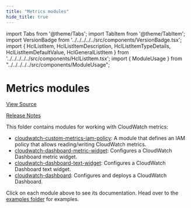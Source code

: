 ```yaml
---
title: "Metrics modules"
hide_title: true
---
```


import Tabs from '@theme/Tabs';
import TabItem from '@theme/TabItem';
import VersionBadge from '../../../../../src/components/VersionBadge.tsx';
import { HclListItem, HclListItemDescription, HclListItemTypeDetails, HclListItemDefaultValue, HclGeneralListItem } from '../../../../../src/components/HclListItem.tsx';
import { ModuleUsage } from "../../../../../src/components/ModuleUsage";

<VersionBadge repoTitle="AWS Monitoring Modules" version="0.36.29" lastModifiedVersion="0.36.20"/>

# Metrics modules

<a href="https://github.com/gruntwork-io/terraform-aws-monitoring/tree/v0.36.29/modules/metrics" className="link-button" title="View the source code for this module in GitHub.">View Source</a>

<a href="https://github.com/gruntwork-io/terraform-aws-monitoring/releases/tag/v0.36.20" className="link-button" title="Release notes for only versions which impacted this module.">Release Notes</a>

This folder contains modules for working with CloudWatch metrics:

*   [cloudwatch-custom-metrics-iam-policy](https://github.com/gruntwork-io/terraform-aws-monitoring/tree/v0.36.29/modules/metrics/cloudwatch-custom-metrics-iam-policy): A module that defines
    an IAM policy that allows reading/writing CloudWatch metrics.
*   [cloudwatch-dashboard-metric-widget](https://github.com/gruntwork-io/terraform-aws-monitoring/tree/v0.36.29/modules/metrics/cloudwatch-dashboard-metric-widget): Configures a CloudWatch Dashboard metric widget.
*   [cloudwatch-dashboard-text-widget](https://github.com/gruntwork-io/terraform-aws-monitoring/tree/v0.36.29/modules/metrics/cloudwatch-dashboard-text-widget): Configures a CloudWatch Dashboard text widget.
*   [cloudwatch-dashboard](https://github.com/gruntwork-io/terraform-aws-monitoring/tree/v0.36.29/modules/metrics/cloudwatch-dashboard): Configures and deploys a CloudWatch Dashboard.

Click on each module above to see its documentation. Head over to the [examples folder](https://github.com/gruntwork-io/terraform-aws-monitoring/tree/v0.36.29/examples) for examples.

<!-- ##DOCS-SOURCER-START
{
  "originalSources": [
    "https://github.com/gruntwork-io/terraform-aws-monitoring/tree/v0.36.29/modules/metrics/readme.md",
    "https://github.com/gruntwork-io/terraform-aws-monitoring/tree/v0.36.29/modules/metrics/variables.tf",
    "https://github.com/gruntwork-io/terraform-aws-monitoring/tree/v0.36.29/modules/metrics/outputs.tf"
  ],
  "sourcePlugin": "module-catalog-api",
  "hash": "11afc9156d964059786dc9eedc4187b9"
}
##DOCS-SOURCER-END -->
